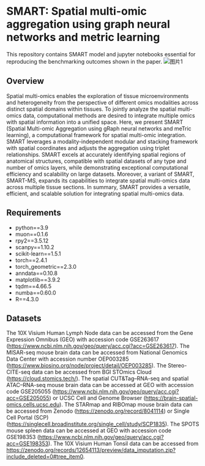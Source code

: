 # SMART: Spatial multi-omic aggregation using graph neural networks and metric learning
This repository contains SMART model and jupyter notebooks essential for reproducing the benchmarking outcomes shown in the paper.
![图片1](https://github.com/user-attachments/assets/2d998716-1917-4c7e-b75f-a66ff46828c2)



## Overview
Spatial multi-omics enables the exploration of tissue microenvironments and heterogeneity from the perspective of different omics modalities across distinct spatial domains within tissues. To jointly analyze the spatial multi-omics data, computational methods are desired to integrate multiple omics with spatial information into a unified space. Here, we present SMART (Spatial Multi-omic Aggregation using gRaph neural networks and meTric learning), a computational framework for spatial multi-omic integration. SMART leverages a modality-independent modular and stacking framework with spatial coordinates and adjusts the aggregation using triplet relationships. SMART excels at accurately identifying spatial regions of anatomical structures, compatible with spatial datasets of any type and number of omics layers, while demonstrating exceptional computational efficiency and scalability on large datasets. Moreover, a variant of SMART, SMART-MS, expands its capabilities to integrate spatial multi-omics data across multiple tissue sections. In summary, SMART provides a versatile, efficient, and scalable solution for integrating spatial multi-omics data.

## Requirements
- python==3.9
- muon==0.1.6
- rpy2==3.5.12
- scanpy==1.10.2
- scikit-learn==1.5.1
- torch==2.4.1
- torch_geometric==2.3.0
- anndata==0.10.8
- matplotlib==3.9.2
- tqdm==4.66.5
- numba==0.60.0
- R==4.3.0

## Datasets
The 10X Visium Human Lymph Node data can be accessed from the Gene Expression Omnibus (GEO) with accession code GSE263617 (https://www.ncbi.nlm.nih.gov/geo/query/acc.cgi?acc=GSE263617). The MISAR-seq mouse brain data can be accessed from National Genomics Data Center with accession number OEP003285 (https://www.biosino.org/node/project/detail/OEP003285). The Stereo-CITE-seq data can be accessed from BGI STOmics Cloud (https://cloud.stomics.tech/). The spatial CUT&Tag–RNA-seq and spatial ATAC–RNA-seq mouse brain data can be accessed at GEO with accession code GSE205055 (https://www.ncbi.nlm.nih.gov/geo/query/acc.cgi?acc=GSE205055) or UCSC Cell and Genome Browser (https://brain-spatial-omics.cells.ucsc.edu). The STARmap and RIBOmap mouse brain data can be accessed from Zenodo (https://zenodo.org/record/8041114) or Single Cell Portal (SCP) (https://singlecell.broadinstitute.org/single_cell/study/SCP1835). The SPOTS mouse spleen data can be accessed at GEO with accession code GSE198353 (https://www.ncbi.nlm.nih.gov/geo/query/acc.cgi?acc=GSE198353). The 10X Visium Human Tonsil data can be accessed from https://zenodo.org/records/12654113/preview/data_imputation.zip?include_deleted=0#tree_item0.

